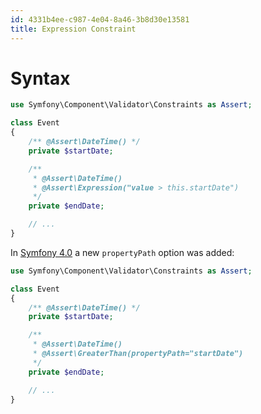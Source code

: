 ```yaml
---
id: 4331b4ee-c987-4e04-8a46-3b8d30e13581
title: Expression Constraint
---
```


# Syntax

``` php
use Symfony\Component\Validator\Constraints as Assert;

class Event
{
    /** @Assert\DateTime() */
    private $startDate;

    /**
     * @Assert\DateTime()
     * @Assert\Expression("value > this.startDate")
     */
    private $endDate;

    // ...
}
```

In [Symfony 4.0](20201109140137-symfony_4_0) a new `propertyPath` option
was added:

``` php
use Symfony\Component\Validator\Constraints as Assert;

class Event
{
    /** @Assert\DateTime() */
    private $startDate;

    /**
     * @Assert\DateTime()
     * @Assert\GreaterThan(propertyPath="startDate")
     */
    private $endDate;

    // ...
}
```
